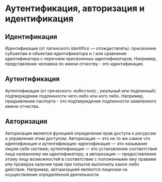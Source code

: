 # Аутентификация, авторизация и идентификация

## Идентификация 
Идентификация (от латинского identifico — отождествлять): присвоение субъектам и объектам идентификатора и / или сравнение идентификатора с перечнем присвоенных идентификаторов. Например, представление человека по имени отчеству - это идентификация.

## Аутентификация 
Аутентификация (от греческого: αυθεντικός ; реальный или подлинный): подтверждение подлинности чего-либо или кого либо. Например, предъявление паспорта - это подтверждение подлинности заявленного имени отчества.

## Авторизация 
Авторизация является функцией определения прав доступа к ресурсам и управления этим доступом. Авторизация — это не то же самое что идентификация и аутентификация: идентификация — это называние лицом себя системе; аутентификация — это установление соответствия лица названному им идентификатору; а авторизация — предоставление этому лицу возможностей в соответствие с положенными ему правами или проверка наличия прав при попытке выполнить какое-либо действие. Например, авторизацией являются лицензии на осуществление определённой деятельности.
